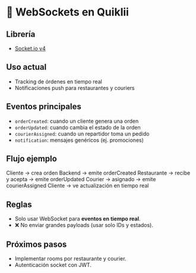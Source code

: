 # 🔌 WebSockets en Quiklii

## Librería
- [Socket.io v4](https://socket.io/)

## Uso actual
- Tracking de órdenes en tiempo real
- Notificaciones push para restaurantes y couriers

## Eventos principales
- `orderCreated`: cuando un cliente genera una orden
- `orderUpdated`: cuando cambia el estado de la orden
- `courierAssigned`: cuando un repartidor toma un pedido
- `notification`: mensajes genéricos (ej. promociones)

## Flujo ejemplo
Cliente → crea orden
Backend → emite orderCreated
Restaurante → recibe y acepta → emite orderUpdated
Courier → asignado → emite courierAssigned
Cliente → ve actualización en tiempo real

## Reglas
- Solo usar WebSocket para **eventos en tiempo real**.  
- ❌ No enviar grandes payloads (usar solo IDs y estados).  

## Próximos pasos
- Implementar rooms por restaurante y courier.
- Autenticación socket con JWT.

